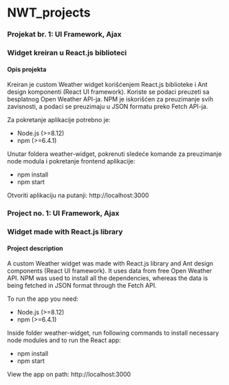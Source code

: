 # NWT_projects

<h3>Projekat br. 1: UI Framework, Ajax</h3>
<h3>Widget kreiran u React.js biblioteci</h3>

<h4>Opis projekta</h4>
<p>
Kreiran je custom Weather widget korišćenjem React.js biblioteke i Ant design komponenti (React UI framework). Koriste se podaci preuzeti sa besplatnog Open Weather API-ja. NPM je iskorišćen za preuzimanje svih zavisnosti, a podaci se preuzimaju u JSON formatu preko Fetch API-ja.
</p>
<p>
Za pokretanje aplikacije potrebno je:
  <ul>
    <li>Node.js (>=8.12)</li>
    <li>npm (>=6.4.1)</li>
  </ul>

Unutar foldera weather-widget, pokrenuti sledeće komande za preuzimanje node modula i pokretanje frontend aplikacije:
  <ul>
    <li>npm install</li>
    <li>npm start</li>
  </ul>
 
Otvoriti aplikaciju na putanji: http://localhost:3000
</p>


<h3>Project no. 1: UI Framework, Ajax</h3>
<h3>Widget made with React.js library</h3>

<h4>Project description</h4>
<p>
A custom Weather widget was made with React.js library and Ant design components (React UI framework). It uses data from free Open Weather API. NPM was used to install all the dependencies, whereas the data is being fetched in JSON format through the Fetch API.
</p>
<p>
To run the app you need:
  <ul>
    <li>Node.js (>=8.12)</li>
    <li>npm (>=6.4.1)</li>
  </ul>

Inside folder weather-widget, run following commands to install necessary node modules and to run the React app:
  <ul>
    <li>npm install</li>
    <li>npm start</li>
  </ul>
 
View the app on path: http://localhost:3000
</p>
